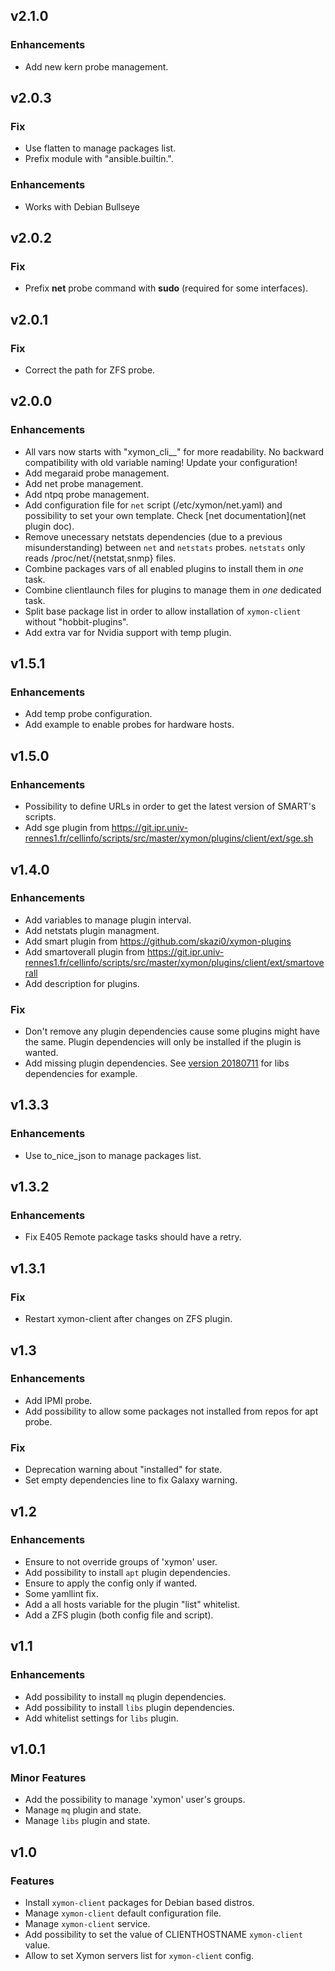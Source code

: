 ## v2.1.0

### Enhancements
* Add new kern probe management.

## v2.0.3

### Fix
* Use flatten to manage packages list.
* Prefix module with "ansible.builtin.".

### Enhancements
* Works with Debian Bullseye

## v2.0.2

### Fix
* Prefix **net** probe command with **sudo** (required for some interfaces).

## v2.0.1

### Fix
* Correct the path for ZFS probe.

## v2.0.0

### Enhancements
* All vars now starts with "xymon_cli__" for more readability.
  No backward compatibility with old variable naming! Update your configuration!
* Add megaraid probe management.
* Add net probe management.
* Add ntpq probe management.
* Add configuration file for `net` script (/etc/xymon/net.yaml) and
  possibility to set your own template. Check [net documentation](net plugin doc).
* Remove unecessary netstats dependencies (due to a previous misunderstanding)
  between `net` and `netstats` probes. `netstats` only
  reads /proc/net/{netstat,snmp} files.
* Combine packages vars of all enabled plugins to install them in _one_ task.
* Combine clientlaunch files for plugins to manage them in _one_ dedicated task.
* Split base package list in order to allow installation of `xymon-client` without
  "hobbit-plugins".
* Add extra var for Nvidia support with temp plugin.

## v1.5.1

### Enhancements
* Add temp probe configuration.
* Add example to enable probes for hardware hosts.

## v1.5.0

### Enhancements
* Possibility to define URLs in order to get the latest version of SMART's scripts.
* Add sge plugin from https://git.ipr.univ-rennes1.fr/cellinfo/scripts/src/master/xymon/plugins/client/ext/sge.sh

## v1.4.0

### Enhancements
* Add variables to manage plugin interval.
* Add netstats plugin managment.
* Add smart plugin from https://github.com/skazi0/xymon-plugins
* Add smartoverall plugin from https://git.ipr.univ-rennes1.fr/cellinfo/scripts/src/master/xymon/plugins/client/ext/smartoverall
* Add description for plugins.

### Fix
* Don't remove any plugin dependencies cause some plugins might have the same.
  Plugin dependencies will only be installed if the plugin is wanted.
* Add missing plugin dependencies.
  See [version 20180711][20180711 hobbit-plugins debian changelog]
  for libs dependencies for example.

## v1.3.3

### Enhancements
* Use to_nice_json to manage packages list.

## v1.3.2

### Enhancements
* Fix E405 Remote package tasks should have a retry.

## v1.3.1

### Fix
* Restart xymon-client after changes on ZFS plugin.

## v1.3

### Enhancements
* Add IPMI probe.
* Add possibility to allow some packages not installed from repos for apt probe.

### Fix
* Deprecation warning about "installed" for state.
* Set empty dependencies line to fix Galaxy warning.

## v1.2

### Enhancements
* Ensure to not override groups of 'xymon' user.
* Add possibility to install `apt` plugin dependencies.
* Ensure to apply the config only if wanted.
* Some yamllint fix.
* Add a all hosts variable for the plugin "list" whitelist.
* Add a ZFS plugin (both config file and script).

## v1.1

### Enhancements
* Add possibility to install `mq` plugin dependencies.
* Add possibility to install `libs` plugin dependencies.
* Add whitelist settings for `libs` plugin.

## v1.0.1

### Minor Features
* Add the possibility to manage 'xymon' user's groups.
* Manage `mq` plugin and state.
* Manage `libs` plugin and state.

## v1.0

### Features
* Install `xymon-client` packages for Debian based distros.
* Manage `xymon-client` default configuration file.
* Manage `xymon-client` service.
* Add possibility to set the value of CLIENTHOSTNAME `xymon-client` value.
* Allow to set Xymon servers list for `xymon-client` config.

[20180711 hobbit-plugins debian changelog]: https://salsa.debian.org/debian/hobbit-plugins/blob/debian-20180711/debian/changelog
[net plugin doc]: https://salsa.debian.org/debian/hobbit-plugins#net-check-network-interface-states
